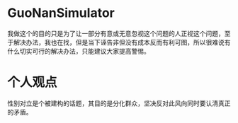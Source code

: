 # GuoNanSimulator
我做这个的目的只是为了让一部分有意或无意忽视这个问题的人正视这个问题，至于解决办法，我也在找，但是当下诬告非但没有成本反而有利可图，所以很难说有什么切实可行的解决办法，只能建议大家提高警惕。

# 个人观点
性别对立是个被建构的话题，其目的是分化群众，坚决反对此风向同时要认清真正的矛盾。
